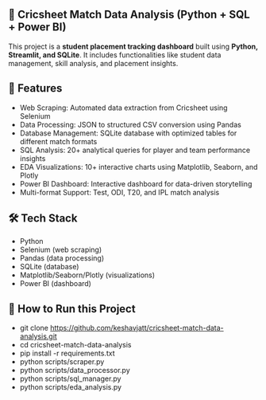 ## 🏏 Cricsheet Match Data Analysis (Python + SQL + Power BI)

This project is a **student placement tracking dashboard** built using **Python, Streamlit, and SQLite**. It includes functionalities like student data management, skill analysis, and placement insights.

## 🚀 Features

- Web Scraping: Automated data extraction from Cricsheet using Selenium
- Data Processing: JSON to structured CSV conversion using Pandas
- Database Management: SQLite database with optimized tables for different match formats
- SQL Analysis: 20+ analytical queries for player and team performance insights
- EDA Visualizations: 10+ interactive charts using Matplotlib, Seaborn, and Plotly
- Power BI Dashboard: Interactive dashboard for data-driven storytelling
- Multi-format Support: Test, ODI, T20, and IPL match analysis

## 🛠️ Tech Stack

- Python  
- Selenium (web scraping)
- Pandas (data processing)
- SQLite (database)
- Matplotlib/Seaborn/Plotly (visualizations)
- Power BI (dashboard)

## 🧾 How to Run this Project

- git clone https://github.com/keshavjatt/cricsheet-match-data-analysis.git 
- cd cricsheet-match-data-analysis
- pip install -r requirements.txt
- python scripts/scraper.py
- python scripts/data_processor.py
- python scripts/sql_manager.py
- python scripts/eda_analysis.py